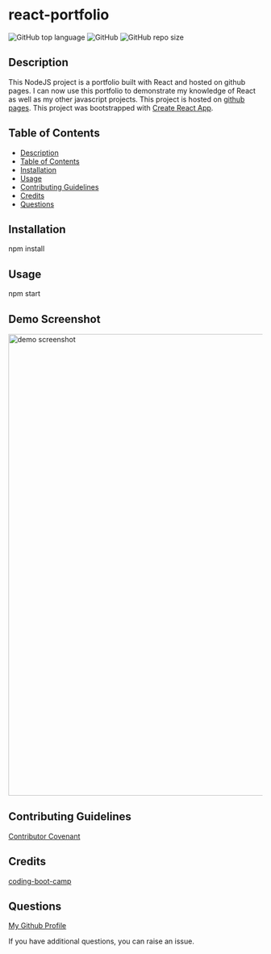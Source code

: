 # react-portfolio

![GitHub top language](https://img.shields.io/github/languages/top/Disha2022/react-portfolio)
![GitHub](https://img.shields.io/github/license/Disha2022/react-portfolio)
![GitHub repo size](https://img.shields.io/github/repo-size/Disha2022/react-portfolio)

## Description

 This NodeJS project is a portfolio built with React and hosted on github pages. I can now use this portfolio to demonstrate my knowledge of React as well as my other javascript projects. This project is hosted on [github pages](https://disha2022.github.io/react-portfolio). This project was bootstrapped with [Create React App](https://github.com/facebook/create-react-app). 

## Table of Contents

- [Description](#description)
- [Table of Contents](#table-of-contents)
- [Installation](#installation)
- [Usage](#usage)
- [Contributing Guidelines](#contributing-guidelines)
- [Credits](#credits)
- [Questions](#questions)

## Installation

npm install

## Usage

npm start

## Demo Screenshot

<img width="915" alt="demo screenshot" src="https://user-images.githubusercontent.com/99584117/179441042-801ad6c4-ed5b-4326-89db-3dab0a8d502d.png">


## Contributing Guidelines

[Contributor Covenant](https://www.contributor-covenant.org/)

## Credits

[coding-boot-camp](https://coding-boot-camp.github.io/full-stack)

## Questions

[My Github Profile](https://github.com/Disha2022)

If you have additional questions, you can raise an issue.

